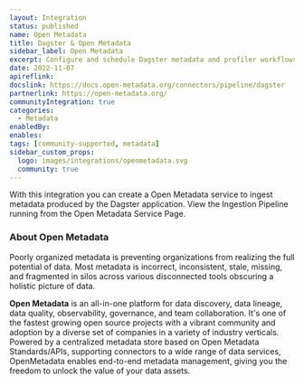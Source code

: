 ```yaml
---
layout: Integration
status: published
name: Open Metadata
title: Dagster & Open Metadata
sidebar_label: Open Metadata
excerpt: Configure and schedule Dagster metadata and profiler workflows from the OpenMetadata UI.
date: 2022-11-07
apireflink:
docslink: https://docs.open-metadata.org/connectors/pipeline/dagster
partnerlink: https://open-metadata.org/
communityIntegration: true
categories:
  - Metadata
enabledBy:
enables:
tags: [community-supported, metadata]
sidebar_custom_props: 
  logo: images/integrations/openmetadata.svg
  community: true
---
```


With this integration you can create a Open Metadata service to ingest metadata produced by the Dagster application. View the Ingestion Pipeline running from the Open Metadata Service Page.

### About Open Metadata

Poorly organized metadata is preventing organizations from realizing the full potential of data. Most metadata is incorrect, inconsistent, stale, missing, and fragmented in silos across various disconnected tools obscuring a holistic picture of data.

**Open Metadata** is an all-in-one platform for data discovery, data lineage, data quality, observability, governance, and team collaboration. It's one of the fastest growing open source projects with a vibrant community and adoption by a diverse set of companies in a variety of industry verticals. Powered by a centralized metadata store based on Open Metadata Standards/APIs, supporting connectors to a wide range of data services, OpenMetadata enables end-to-end metadata management, giving you the freedom to unlock the value of your data assets.

